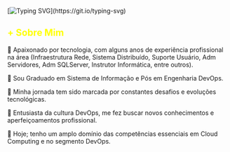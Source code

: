 [![Typing SVG](https://readme-typing-svg.herokuapp.com?font=Fira+Code&size=18&pause=1000&color=AA42F7&width=435&lines=Olá!+Seja+bem-vindo+ao+meu+perfil+GitHub!;Prazer,+meu+nome+%C3%A9+Valdir+Miranda.)](https://git.io/typing-svg)

<h2 style="color:#FFFF00;">+ Sobre Mim </h2>
<p>
🔹 Apaixonado por tecnologia, com alguns anos de experiência profissional na área (Infraestrutura Rede, Sistema Distribuído, Suporte Usuário, Adm Servidores, Adm SQLServer, Instrutor Informática, entre outros). 

🔹 Sou Graduado em Sistema de Informação e Pós em Engenharia DevOps. 

🔹 Minha jornada tem sido marcada por constantes desafios e evoluções tecnológicas. 

🔹 Entusiasta da cultura DevOps, me fez buscar novos conhecimentos e aperfeiçoamentos profissional. 

🔹 Hoje; tenho um amplo domínio das competências essenciais em Cloud Computing e no segmento DevOps.
</p>


